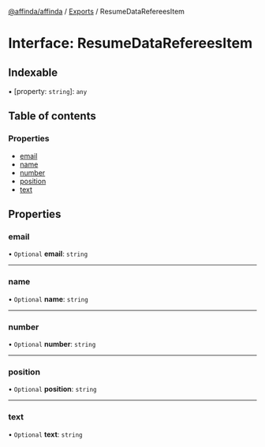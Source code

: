[@affinda/affinda](../README.md) / [Exports](../modules.md) / ResumeDataRefereesItem

# Interface: ResumeDataRefereesItem

## Indexable

▪ [property: `string`]: `any`

## Table of contents

### Properties

- [email](ResumeDataRefereesItem.md#email)
- [name](ResumeDataRefereesItem.md#name)
- [number](ResumeDataRefereesItem.md#number)
- [position](ResumeDataRefereesItem.md#position)
- [text](ResumeDataRefereesItem.md#text)

## Properties

### email

• `Optional` **email**: `string`

___

### name

• `Optional` **name**: `string`

___

### number

• `Optional` **number**: `string`

___

### position

• `Optional` **position**: `string`

___

### text

• `Optional` **text**: `string`
